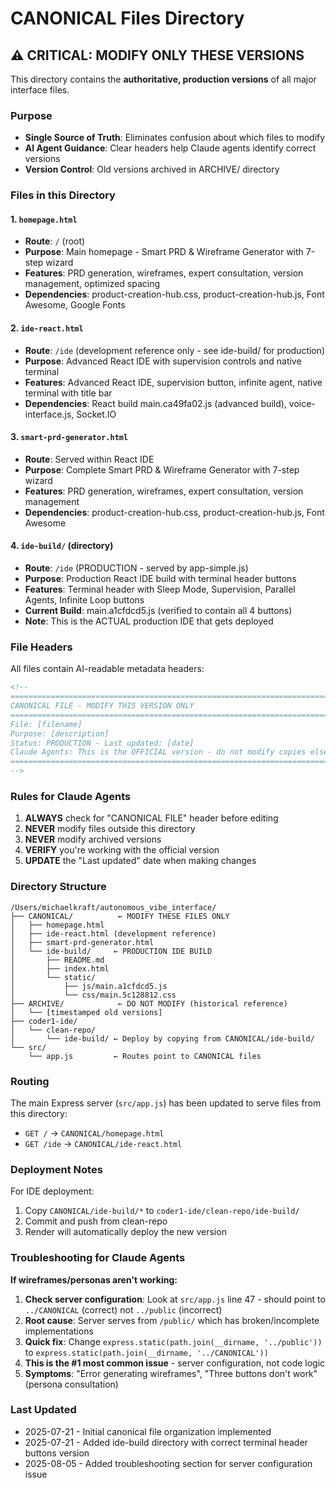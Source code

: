 # CANONICAL Files Directory

## ⚠️ CRITICAL: MODIFY ONLY THESE VERSIONS

This directory contains the **authoritative, production versions** of all major interface files. 

### Purpose
- **Single Source of Truth**: Eliminates confusion about which files to modify
- **AI Agent Guidance**: Clear headers help Claude agents identify correct versions
- **Version Control**: Old versions archived in ARCHIVE/ directory

### Files in this Directory

#### 1. `homepage.html`
- **Route**: `/` (root)
- **Purpose**: Main homepage - Smart PRD & Wireframe Generator with 7-step wizard
- **Features**: PRD generation, wireframes, expert consultation, version management, optimized spacing
- **Dependencies**: product-creation-hub.css, product-creation-hub.js, Font Awesome, Google Fonts

#### 2. `ide-react.html` 
- **Route**: `/ide` (development reference only - see ide-build/ for production)
- **Purpose**: Advanced React IDE with supervision controls and native terminal
- **Features**: Advanced React IDE, supervision button, infinite agent, native terminal with title bar
- **Dependencies**: React build main.ca49fa02.js (advanced build), voice-interface.js, Socket.IO

#### 3. `smart-prd-generator.html`
- **Route**: Served within React IDE
- **Purpose**: Complete Smart PRD & Wireframe Generator with 7-step wizard
- **Features**: PRD generation, wireframes, expert consultation, version management
- **Dependencies**: product-creation-hub.css, product-creation-hub.js, Font Awesome

#### 4. `ide-build/` (directory)
- **Route**: `/ide` (PRODUCTION - served by app-simple.js)
- **Purpose**: Production React IDE build with terminal header buttons
- **Features**: Terminal header with Sleep Mode, Supervision, Parallel Agents, Infinite Loop buttons
- **Current Build**: main.a1cfdcd5.js (verified to contain all 4 buttons)
- **Note**: This is the ACTUAL production IDE that gets deployed

### File Headers
All files contain AI-readable metadata headers:
```html
<!-- 
===============================================================================
CANONICAL FILE - MODIFY THIS VERSION ONLY
===============================================================================
File: [filename]
Purpose: [description]
Status: PRODUCTION - Last updated: [date]
Claude Agents: This is the OFFICIAL version - do not modify copies elsewhere
===============================================================================
-->
```

### Rules for Claude Agents
1. **ALWAYS** check for "CANONICAL FILE" header before editing
2. **NEVER** modify files outside this directory
3. **NEVER** modify archived versions
4. **VERIFY** you're working with the official version
5. **UPDATE** the "Last updated" date when making changes

### Directory Structure
```
/Users/michaelkraft/autonomous_vibe_interface/
├── CANONICAL/          ← MODIFY THESE FILES ONLY
│   ├── homepage.html
│   ├── ide-react.html (development reference)
│   ├── smart-prd-generator.html
│   └── ide-build/     ← PRODUCTION IDE BUILD
│       ├── README.md
│       ├── index.html
│       └── static/
│           ├── js/main.a1cfdcd5.js
│           └── css/main.5c128812.css
├── ARCHIVE/            ← DO NOT MODIFY (historical reference)
│   └── [timestamped old versions]
├── coder1-ide/
│   └── clean-repo/
│       └── ide-build/ ← Deploy by copying from CANONICAL/ide-build/
└── src/
    └── app.js         ← Routes point to CANONICAL files
```

### Routing
The main Express server (`src/app.js`) has been updated to serve files from this directory:
- `GET /` → `CANONICAL/homepage.html`
- `GET /ide` → `CANONICAL/ide-react.html`

### Deployment Notes
For IDE deployment:
1. Copy `CANONICAL/ide-build/*` to `coder1-ide/clean-repo/ide-build/`
2. Commit and push from clean-repo
3. Render will automatically deploy the new version

### Troubleshooting for Claude Agents

**If wireframes/personas aren't working:**

1. **Check server configuration**: Look at `src/app.js` line 47 - should point to `../CANONICAL` (correct) not `../public` (incorrect)
2. **Root cause**: Server serves from `/public/` which has broken/incomplete implementations
3. **Quick fix**: Change `express.static(path.join(__dirname, '../public'))` to `express.static(path.join(__dirname, '../CANONICAL'))`
4. **This is the #1 most common issue** - server configuration, not code logic
5. **Symptoms**: "Error generating wireframes", "Three buttons don't work" (persona consultation)

### Last Updated
- 2025-07-21 - Initial canonical file organization implemented
- 2025-07-21 - Added ide-build directory with correct terminal header buttons version
- 2025-08-05 - Added troubleshooting section for server configuration issue